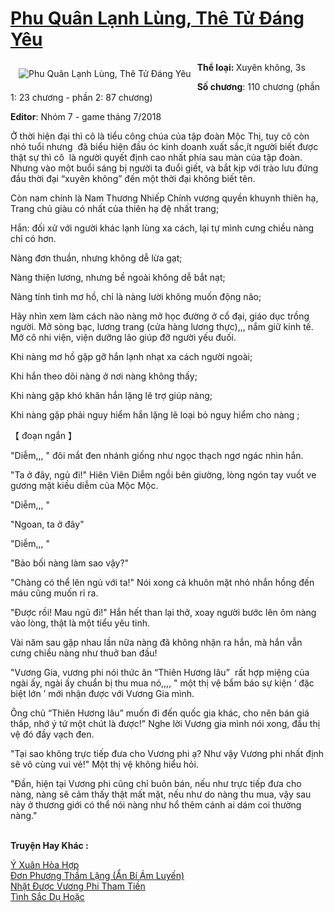 <a href="https://utruyen.com/truyen/phu-quan-lanh-lung-the-tu-dang-yeu/17374/" title="Phu Quân Lạnh Lùng, Thê Tử Đáng Yêu"><h1>Phu Quân Lạnh Lùng, Thê Tử Đáng Yêu</h1></a><div style="display:table"><img align="right" style="float: left; padding: 10px;" src="https://utruyen.com/images/story/200x260/phu-quan-lanh-lung-the-tu-dang-yeu.jpg" alt="Phu Quân Lạnh Lùng, Thê Tử Đáng Yêu"><b>Thể loại: </b>Xuyên không, 3s<p></p><b>Số chương</b>: 110 chương (phần 1: 23 chương - phần 2: 87 chương)<p></p><b>Editor</b>: Nhóm 7 - game tháng 7/2018<p></p>Ở thời hiện đại thì cô là tiểu công chúa của tập đoàn Mộc Thị, tuy cô còn nhỏ tuổi nhưng  đã biểu hiện đầu óc kinh doanh xuất sắc,ít người biết được thật sự thì cô  là người quyết định cao nhất phía sau màn của tập đoàn. Nhưng vào một buổi sáng bị người ta đuổi giết, và bắt kịp với trào lưu đứng đầu thời đại “xuyên không” đến một thời đại không biết tên.<p></p>Còn nam chính là Nam Thương Nhiếp Chính vương quyền khuynh thiên hạ, Trang chủ giàu có nhất của thiên hạ đệ nhất trang;<p></p>Hắn: đối xử với người khác lạnh lùng xa cách, lại tự mình cưng chiều nàng chỉ có hơn.<p></p>Nàng đơn thuần, nhưng không dễ lừa gạt;<p></p>Nàng thiện lương, nhưng bề ngoài không dễ bắt nạt;<p></p>Nàng tính tình mơ hồ, chỉ là nàng lười không muốn động não;<p></p>Hãy nhìn xem làm cách nào nàng mở học đường ở cổ đại, giáo dục trồng người. Mở sòng bạc, lương trang (cửa hàng lương thực),,, nắm giữ kinh tế. Mở cô nhi viện, viện dưỡng lão giúp đỡ người yếu đuối.<p></p>Khi nàng mơ hồ gặp gỡ hắn lạnh nhạt xa cách người ngoài;<p></p>Khi hắn theo dõi nàng ở nơi nàng không thấy;<p></p>Khi nàng gặp khó khăn hắn lặng lẽ trợ giúp nàng;<p></p>Khi nàng gặp phải nguy hiểm hắn lặng lẽ loại bỏ nguy hiểm cho nàng ;<p></p>【 đoạn ngắn 】<p></p>"Diễm,,, " đôi mắt đen nhánh giống như ngọc thạch ngơ ngác nhìn hắn.<p></p>"Ta ở đây, ngủ đi!" Hiên Viên Diễm ngồi bên giường, lòng ngón tay vuốt ve gương mặt kiều diễm của Mộc Mộc.<p></p>"Diễm,,, "<p></p>"Ngoan, ta ở đây"<p></p>"Diễm,,, "<p></p>"Bảo bối nàng làm sao vậy?"<p></p>"Chàng có thể lên ngủ với ta!" Nói xong cả khuôn mặt nhỏ nhắn hồng đến máu cũng muốn rỉ ra.<p></p>"Được rồi! Mau ngủ đi!" Hắn hết than lại thở, xoay người bước lên ôm nàng vào lòng, thật là một tiểu yêu tinh.<p></p>Vài năm sau gặp nhau lần nữa nàng đã không nhận ra hắn, mà hắn vẫn cưng chiều nàng như thuở ban đầu!<p></p>"Vương Gia, vương phi nói thức ăn “Thiên Hương lâu”  rất hợp miệng của ngài ấy, ngài ấy chuẩn bị thu mua nó,,,, " một thị vệ bẩm báo sự kiện ‘ đặc biệt lớn ’ mới nhận được với Vương Gia mình.<p></p>Ông chủ “Thiên Hương lâu” muốn đi đến quốc gia khác, cho nên bán giá thấp, nhớ ý tứ một chút là được!" Nghe lời Vương gia mình nói xong, đầu thị vệ đó đầy vạch đen.<p></p>"Tại sao không trực tiếp đưa cho Vương phi ạ? Như vậy Vương phi nhất định sẽ vô cùng vui vẻ!" Một thị vệ không hiểu hỏi.<p></p>"Đần, hiện tại Vương phi cũng chỉ buôn bán, nếu như trực tiếp đưa cho nàng, nàng sẽ cảm thấy thật mất mặt, nếu như do nàng thu mua, vậy sau này ở thương giới có thể nói nàng như hổ thêm cánh ai dám coi thường nàng."</div><p><br><b>Truyện Hay Khác :</b></p><a href="https://utruyen.com/truyen/y-xuan-hoa-hop/17252/" alt="Ý Xuân Hòa Hợp">Ý Xuân Hòa Hợp</a><br/><a href="https://github.com/quanluxury/ngontinhhot/tree/master/truyenhay/19511/" alt="Đơn Phương Thầm Lặng (Ẩn Bí Ám Luyến)">Đơn Phương Thầm Lặng (Ẩn Bí Ám Luyến)</a><br/><a href="https://github.com/quanluxury/ngontinhhot/tree/master/truyenhay/19131/" alt="Nhặt Được Vương Phi Tham Tiền">Nhặt Được Vương Phi Tham Tiền</a><br/><a href="https://github.com/quanluxury/ngontinhhot/tree/master/truyenhay/19146/" alt="Tình Sắc Dụ Hoặc">Tình Sắc Dụ Hoặc</a><br/>